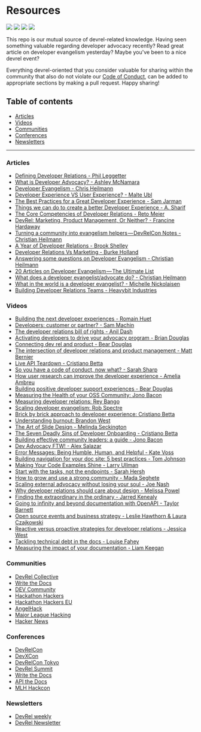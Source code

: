 # Resources

<p align="left">
<img src="https://img.shields.io/badge/DevRel-with%20%E2%9D%A4%EF%B8%8F-brightgreen.svg"/>
<img src="https://img.shields.io/badge/community-driven-brightgreen.svg"/>
<img src="https://img.shields.io/badge/only-DevRel%20meat-brightgreen.svg"/>
<img src="https://img.shields.io/badge/build%20with-Markdown-brightgreen.svg"/>
</p>

This repo is our mutual source of  devrel-related knowledge. Having seen something valuable regarding developer advocacy recently? Read great article on developer evangelism yesterday? Maybe you've been to a nice devrel event?

Everything devrel-oriented that you consider valuable for sharing within the community that also do not violate our [Code of Conduct](), can be added to appropriate sections by making a pull request. Happy sharing!

## Table of contents

* [Articles](#articles) <br>
* [Videos](#videos) <br>
* [Communities](#communities) <br>
* [Conferences](#conferences) <br>
* [Newsletters](#newsletters) <br>

-------------------------------------------------

### Articles

- [Defining Developer Relations - Phil Leggetter](https://www.leggetter.co.uk/2016/02/03/defining-developer-relations.html) <br>
- [What is Developer Advocacy? - Ashley McNamara](https://medium.com/@ashleymcnamara/what-is-developer-advocacy-3a92442b627c) <br>
- [Developer Evangelism - Chris Heilmann](http://developer-evangelism.com/) <br>
- [Developer Experience VS User Experience? - Malte Ubl](https://medium.com/@cramforce/developer-experience-and-user-experience-c4004354b32a) <br>
- [The Best Practices for a Great Developer Experience - Sam Jarman](https://hackernoon.com/the-best-practices-for-a-great-developer-experience-dx-9036834382b0) <br>
- [Things we can do to create a better Developer Experience - A. Sharif](https://medium.com/@sharifsbeat/7-things-we-can-do-to-create-a-better-developer-experience-31bf6e614f2a) <br>
- [The Core Competencies of Developer Relations - Reto Meier](https://medium.com/google-developers/the-core-competencies-of-developer-relations-f3e1c04c0f5b) <br>
- [DevRel: Marketing, Product Management, Or Neither? - Francine Hardaway](https://medium.com/influence-marketing-council/devrel-marketing-product-management-or-neither-77d6c4666f7f) <br>
- [Turning a community into evangelism helpers — DevRelCon Notes - Christian Heilmann](https://medium.com/@codepo8/turning-a-community-into-evangelism-helpers-devrelcon-notes-8a6751c82323)
- [A Year of Developer Relations - Brook Shelley](https://blog.turbinelabs.io/a-year-of-developer-relations-8de9bbee20b2) <br>
- [Developer Relations Vs Marketing - Burke Holland](https://medium.com/the-devrel-salon/developer-relations-vs-marketing-1323dba7ea78) <br>
- [Answering some questions on Developer Evangelism - Christian Heilmann](https://medium.com/@codepo8/answering-some-questions-on-developer-evangelism-ed158d8e3518) <br>
- [20 Articles on Developer Evangelism — The Ultimate List](https://medium.com/the-mobilizer/20-articles-on-developer-evangelism-the-ultimate-list-c28bc4b8c761) <br>
- [What does a developer evangelist/advocate do? - Christian Heilmann](https://medium.com/@codepo8/what-does-a-developer-evangelist-advocate-do-3ad936dff3e4) <br>
- [What in the world is a developer evangelist? - Michelle Nickolaisen](https://blog.clubhouse.io/what-in-the-world-is-a-developer-evangelist-31e983c868cf) <br>
- [Building Developer Relations Teams - Heavybit Industries](https://medium.com/@heavybit/building-developer-relations-teams-4bd7be7643e7) <br>

### Videos

- [Building the next developer experiences - Romain Huet](https://www.youtube.com/watch?v=v03CKxhol8Q&t=29s) <br>
- [Developers: customer or partner? - Sam Machin](https://www.youtube.com/watch?v=2F-wRT1doaY) <br>
- [The developer relations bill of rights - Anil Dash](https://www.youtube.com/watch?v=wQOByc0DGW4) <br>
- [Activating developers to drive your advocacy program - Brian Douglas](https://www.youtube.com/watch?v=xUbUV46DZEM&t=986s) <br>
- [Connecting dev rel and product - Bear Douglas](https://www.youtube.com/watch?v=XJhwhC3bwkw) <br>
- [The intersection of developer relations and product management - Matt Bernier](https://www.youtube.com/watch?v=9MSRfmMwQ0w&t=1s) <br>
- [Live API Teardown - Cristiano Betta](https://www.youtube.com/watch?v=4X6iPGnV9jI) <br>
- [So you have a code of conduct, now what? - Sarah Sharp](https://www.youtube.com/watch?v=DMQ0UaNb4KA&t=1019s) <br>
- [How user research can improve the developer experience - Amelia Ambreu](https://www.youtube.com/watch?v=rrlvE_mlspg) <br>
- [Building positive developer support experiences - Bear Douglas](https://www.youtube.com/watch?v=EWI8jMlT_Vc) <br>
- [Measuring the Health of your OSS Community: Jono Bacon](https://www.youtube.com/watch?v=2e4WSZtzsKI) <br>
- [Measuring developer relations: Rey Bango](https://www.youtube.com/watch?v=NRTUA0cSMnQ) <br>
- [Scaling developer evangelism: Rob Spectre](https://www.youtube.com/watch?v=SnokHzv53yU&t=1573s) <br>
- [Brick by brick approach to developer experience: Cristiano Betta](https://www.youtube.com/watch?v=5Frzvrq52fs) <br>
- [Understanding burnout: Brandon West](https://www.youtube.com/watch?v=LtQTu4yCk-Q&t=636s) <br>
- [The Art of Slide Design - Melinda Seckington](https://www.youtube.com/watch?v=AoeeLl5FC-M) <br>
- [The Seven Deadly Sins of Developer Onboarding - Cristiano Betta](https://www.youtube.com/watch?v=G6QsYtjVJbY) <br>
- [Building effective community leaders: a guide - Jono Bacon](https://www.youtube.com/watch?v=PHHt1I0x8VM) <br>
- [Dev Advocacy FTW! - Alex Salazar](https://www.youtube.com/watch?v=SF3HWiUTJfM) <br>
- [Error Messages: Being Humble, Human, and Helpful - Kate Voss](https://www.youtube.com/watch?v=gBBZUATL7Qo) <br>
- [Building navigation for your doc site: 5 best practices - Tom Johnson](https://www.youtube.com/watch?v=w-kEmsLwPDE) <br>
- [Making Your Code Examples Shine - Larry Ullman](https://www.youtube.com/watch?v=td15D2BLa4c&t=626s) <br>
- [Start with the tasks, not the endpoints - Sarah Hersh](https://www.youtube.com/watch?v=R8yjmtIWEKQ&t=5s) <br>
- [How to grow and use a strong community - Mada Seghete](https://www.youtube.com/watch?v=2TYy2kPLnKs) <br>
- [Scaling external advocacy without losing your soul - Joe Nash](https://www.youtube.com/watch?v=udghlNP13is&t=12s) <br>
- [Why developer relations should care about design - Melissa Powel](https://www.youtube.com/watch?v=C3LTrSrPo98&t=966s) <br>
- [Finding the extraordinary in the ordinary - Jarred Kenealy](https://www.youtube.com/watch?v=I15XQ9zk6IY&t=757s) <br>
- [Going to infinity and beyond documentation with OpenAPI - Taylor Barnett](https://www.youtube.com/watch?v=r9fFItBnDT0) <br>
- [Open source events and business strategy - Leslie Hawthorn & Laura Czajkowski](https://www.youtube.com/watch?v=jnidMExmIcc) <br>
- [Reactive versus proactive strategies for developer relations - Jessica West](https://www.youtube.com/watch?v=zRvruORDsiw) <br>
- [Tackling technical debt in the docs - Louise Fahey](https://www.youtube.com/watch?v=AxETZU7sFvQ&t=442s) <br>
- [Measuring the impact of your documentation - Liam Keegan](https://www.youtube.com/watch?v=48Ga-0_39-o&t=1024s) <br>

### Communities

- [DevRel Collective](https://devrelcollective.fun/) <br>
- [Write the Docs](http://www.writethedocs.org/) <br>
- [DEV Community](https://dev.to/) <br>
- [Hackathon Hackers](https://www.facebook.com/groups/hackathonhackers/about/) <br>
- [Hackathon Hackers EU](https://www.facebook.com/groups/hackathonhackerseu/) <br>
- [AngelHack](https://angelhack.com/) <br>
- [Major League Hacking](https://mlh.io/) <br>
- [Hacker News](https://news.ycombinator.com/) <br>


### Conferences

- [DevRelCon](https://london-2018.devrel.net/) <br>
- [DevXCon](https://2018.devxcon.com/) <br>
- [DevRelCon Tokyo](https://tokyo-2018.devrel.net/) <br>
- [DevRel Summit](http://www.devrelsummit.com/) <br>
- [Write the Docs](http://www.writethedocs.org/) <br>
- [API the Docs](https://apithedocs.org/) <br>
- [MLH Hackcon](https://hackcon.mlh.io/) <br>


### Newsletters

- [DevRel weekly](http://devrelweekly.com/) <br>
- [DevRel Newsletter](https://newsletter.devrel.net/) <br>
